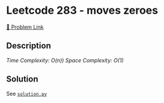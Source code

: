 # Leetcode 283 - moves zeroes

[🔗 Problem Link](https://leetcode.com/problems/moves-zeroes/)

## Description

*Time Complexity: O(n))
Space Complexity: O(1)*

## Solution

See [`solution.py`](solution.py)

